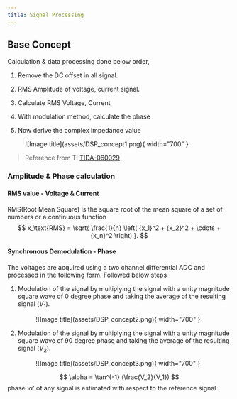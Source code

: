 ```yaml
---
title: Signal Processing
---
```

## Base Concept
 Calculation & data processing done below order,


  1. Remove the DC offset in all signal.

  2. RMS Amplitude of voltage, current signal.

  3. Calculate RMS Voltage, Current

  4. With modulation method, calculate the phase
  
  5. Now derive the complex impedance value

<figure markdown="span">
  ![Image title](assets/DSP_concept1.png){ width="700" }
</figure>

>Reference from TI [TIDA-060029](https://www.ti.com/lit/ug/tidueu6b/tidueu6b.pdf)

### Amplitude & Phase calculation
#### RMS value - Voltage & Current
RMS(Root Mean Square) is the square root of the mean square of a set of numbers or a continuous function
$$
x_\text{RMS} = \sqrt{ \frac{1}{n} \left( {x_1}^2 + {x_2}^2 + \cdots + {x_n}^2 \right) }.
$$


#### Synchronous Demodulation - Phase
The voltages are acquired using a two channel differential ADC and processed in the following form. Followed below steps

1. Modulation of the signal by multiplying the signal with a unity magnitude square wave of 0 degree phase and taking the average of the resulting signal ($V_1$).
    <figure markdown="span">
      ![Image title](assets/DSP_concept2.png){ width="700" }
    </figure>

2. Modulation of the signal by multiplying the signal with a unity magnitude square wave of 90 degree phase and taking the average of the resulting signal ($V_2$).
    <figure markdown="span">
      ![Image title](assets/DSP_concept3.png){ width="700" }
    </figure>

$$
\alpha = \tan^{-1} (\frac{V_2}{V_1})
$$ 
phase ‘$\alpha$’ of any signal is estimated with respect to the reference signal.